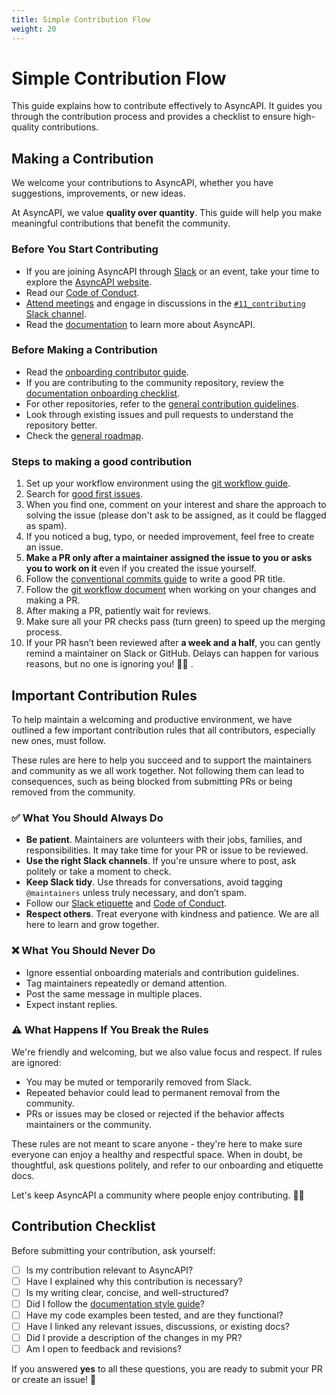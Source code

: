 ```yaml
---
title: Simple Contribution Flow
weight: 20
---
```


# Simple Contribution Flow
This guide explains how to contribute effectively to AsyncAPI. It guides you through the contribution process and provides a checklist to ensure high-quality contributions. 

## Making a Contribution
We welcome your contributions to AsyncAPI, whether you have suggestions, improvements, or new ideas. 

At AsyncAPI, we value **quality over quantity**. This guide will help you make meaningful contributions that benefit the community.

### Before You Start Contributing
- If you are joining AsyncAPI through [Slack](https://asyncapi.com/slack-invite) or an event, take your time to explore the [AsyncAPI website](https://www.asyncapi.com/).  
- Read our [Code of Conduct](https://github.com/asyncapi/.github/blob/master/CODE_OF_CONDUCT.md).  
- [Attend meetings](https://www.asyncapi.com/community/events) and engage in discussions in the [`#11_contributing` Slack channel](https://asyncapi.com/slack-invite).
- Read the [documentation](https://www.asyncapi.com/docs) to learn more about AsyncAPI.

### Before Making a Contribution
- Read the [onboarding contributor guide](https://www.asyncapi.com/docs/community/onboarding-guide).
- If you are contributing to the community repository, review the [documentation onboarding checklist](https://www.asyncapi.com/docs/community/onboarding-guide/docs-onboarding-checklist). 
- For other repositories, refer to the [general contribution guidelines](../../CONTRIBUTING.md).
- Look through existing issues and pull requests to understand the repository better.
- Check the [general roadmap](https://www.asyncapi.com/roadmap).

### Steps to making a good contribution
1. Set up your workflow environment using the [git workflow guide](git-workflow).
2. Search for [good first issues](https://github.com/issues?page=1&q=is%3Aopen+org%3Aasyncapi+sort%3Aupdated-desc+label%3A%22good+first+issue%22). 
3. When you find one, comment on your interest and share the approach to solving the issue (please don't ask to be assigned, as it could be flagged as spam).
4. If you noticed a bug, typo, or needed improvement, feel free to create an issue.
5. **Make a PR only after a maintainer assigned the issue to you or asks you to work on it** even if you created the issue yourself.
6. Follow the [conventional commits guide](conventional-commits.md) to write a good PR title.
7. Follow the [git workflow document](git-workflow) when working on your changes and making a PR.
8. After making a PR, patiently wait for reviews.
9. Make sure all your PR checks pass (turn green) to speed up the merging process.  
10. If your PR hasn’t been reviewed after **a week and a half**, you can gently remind a maintainer on Slack or GitHub. Delays can happen for various reasons, but no one is ignoring you! 🙏🏼 .

## Important Contribution Rules
To help maintain a welcoming and productive environment, we have outlined a few important contribution rules that all contributors, especially new ones, must follow.

These rules are here to help you succeed and to support the maintainers and community as we all work together. Not following them can lead to consequences, such as being blocked from submitting PRs or being removed from the community.

### ✅ What You Should Always Do

- **Be patient**. Maintainers are volunteers with their jobs, families, and responsibilities. It may take time for your PR or issue to be reviewed.
- **Use the right Slack channels**. If you're unsure where to post, ask politely or take a moment to check.
- **Keep Slack tidy**. Use threads for conversations, avoid tagging `@maintainers` unless truly necessary, and don’t spam.
-  Follow our [Slack etiquette](../060-meetings-and-communication/slack-etiquette.md) and [Code of Conduct](https://github.com/asyncapi/.github/blob/master/CODE_OF_CONDUCT.md).
- **Respect others**. Treat everyone with kindness and patience. We are all here to learn and grow together.

### ❌ What You Should Never Do
- Ignore essential onboarding materials and contribution guidelines.
- Tag maintainers repeatedly or demand attention.
- Post the same message in multiple places.
- Expect instant replies.

### ⚠️ What Happens If You Break the Rules

We're friendly and welcoming, but we also value focus and respect. If rules are ignored:

- You may be muted or temporarily removed from Slack.
- Repeated behavior could lead to permanent removal from the community.
- PRs or issues may be closed or rejected if the behavior affects maintainers or the community.

These rules are not meant to scare anyone - they're here to make sure everyone can enjoy a healthy and respectful space. When in doubt, be thoughtful, ask questions politely, and refer to our onboarding and etiquette docs.

Let's keep AsyncAPI a community where people enjoy contributing. 👏🏼


## Contribution Checklist
Before submitting your contribution, ask yourself:
- [ ] Is my contribution relevant to AsyncAPI?
- [ ] Have I explained why this contribution is necessary?
- [ ] Is my writing clear, concise, and well-structured?
- [ ] Did I follow the [documentation style guide](https://github.com/asyncapi/community/tree/master/docs/styleguide)?
- [ ] Have my code examples been tested, and are they functional?
- [ ] Have I linked any relevant issues, discussions, or existing docs?
- [ ] Did I provide a description of the changes in my PR?
- [ ] Am I open to feedback and revisions?

If you answered **yes** to all these questions, you are ready to submit your PR or create an issue! 🚀  
